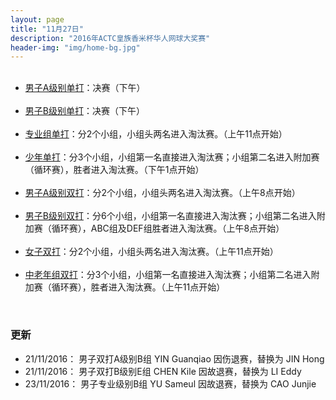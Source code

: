 ```yaml
---
layout: page
title: "11月27日"
description: "2016年ACTC皇族香米杯华人网球大奖赛"
header-img: "img/home-bg.jpg"
---
```


<ul>
  <li><a class="btn btn-info" role="button" href="{{ site.baseurl }}/2016/draws/single-a">男子A级别单打</a>：决赛（下午） </li>
  <li><a class="btn btn-info" role="button" href="{{ site.baseurl }}/2016/draws/single-b">男子B级别单打</a>：决赛（下午）</li>
  <li><a class="btn btn-info" role="button" href="{{ site.baseurl }}/2016/draws/single-pro">专业组单打</a>：分2个小组，小组头两名进入淘汰赛。（上午11点开始） </li>
  <li><a class="btn btn-info" role="button" href="{{ site.baseurl }}/2016/draws/single-junior">少年单打</a>：分3个小组，小组第一名直接进入淘汰赛；小组第二名进入附加赛（循环赛），胜者进入淘汰赛。（下午1点开始）</li>
  <li><a class="btn btn-info" role="button" href="{{ site.baseurl }}/2016/draws/double-a">男子A级别双打</a>：分2个小组，小组头两名进入淘汰赛。（上午8点开始） </li>
  <li><a class="btn btn-info" role="button" href="{{ site.baseurl }}/2016/draws/double-b">男子B级别双打</a>：分6个小组，小组第一名直接进入淘汰赛；小组第二名进入附加赛（循环赛），ABC组及DEF组胜者进入淘汰赛。（上午8点开始） </li>
  <li><a class="btn btn-info" role="button" href="{{ site.baseurl }}/2016/draws/double-women">女子双打</a>：分2个小组，小组头两名进入淘汰赛。（上午11点开始） </li>
  <li><a class="btn btn-info" role="button" href="{{ site.baseurl }}/2016/draws/double-senior">中老年组双打</a>：分3个小组，小组第一名直接进入淘汰赛；小组第二名进入附加赛（循环赛），胜者进入淘汰赛。（上午11点开始） </li>
</ul>

<br>

<h3>更新</h3>
<ul>
<li>21/11/2016： 男子双打A级别B组 YIN Guanqiao 因伤退赛，替换为 JIN Hong</li>
<li>21/11/2016： 男子双打B级别E组 CHEN Kile 因故退赛，替换为 LI Eddy</li>
<li>23/11/2016： 男子专业级别B组 YU Sameul 因故退赛，替换为 CAO Junjie</li>
</ul>
